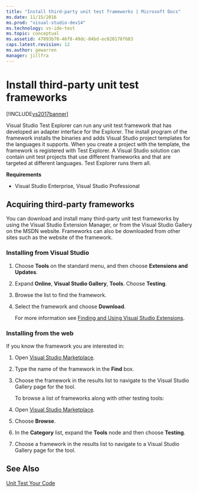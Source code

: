 ```yaml
---
title: "Install third-party unit test frameworks | Microsoft Docs"
ms.date: 11/15/2016
ms.prod: "visual-studio-dev14"
ms.technology: vs-ide-test
ms.topic: conceptual
ms.assetid: 47893b70-46f8-49dc-84bd-ec820178f683
caps.latest.revision: 12
ms.author: gewarren
manager: jillfra
---
```

# Install third-party unit test frameworks
[!INCLUDE[vs2017banner](../includes/vs2017banner.md)]

Visual Studio Test Explorer can run any unit test framework that has developed an adapter interface for the Explorer. The install program of the framework installs the binaries and adds Visual Studio project templates for the languages it supports. When you create a project with the template, the framework is registered with Test Explorer. A Visual Studio solution can contain unit test projects that use different frameworks and that are targeted at different languages. Test Explorer runs them all.  
  
 **Requirements**  
  
- Visual Studio Enterprise, Visual Studio Professional  
  
## Acquiring third-party frameworks  
 You can download and install many third-party unit test frameworks by using the Visual Studio Extension Manager, or from the Visual Studio Gallery on the MSDN website. Frameworks can also be downloaded from other sites such as the website of the framework.  
  
### Installing from Visual Studio  
  
1. Choose **Tools** on the standard menu, and then choose **Extensions and Updates**.  
  
2. Expand **Online**, **Visual Studio Gallery**, **Tools**. Choose **Testing**.  
  
3. Browse the list to find the framework.  
  
4. Select the framework and choose **Download**.  
  
   For more information see [Finding and Using Visual Studio Extensions](../ide/finding-and-using-visual-studio-extensions.md).  
  
### Installing from the web  
 If you know the framework you are interested in:  
  
1. Open [Visual Studio Marketplace](https://marketplace.visualstudio.com).  
  
2. Type the name of the framework in the **Find** box.  
  
3. Choose the framework in the results list to navigate to the Visual Studio Gallery page for the tool.  
  
   To browse a list of frameworks along with other testing tools:  
  
4. Open [Visual Studio Marketplace](https://marketplace.visualstudio.com).  
  
5. Choose **Browse**.  
  
6. In the **Category** list, expand the **Tools** node and then choose **Testing**.  
  
7. Choose a framework in the results list to navigate to a Visual Studio Gallery page for the tool.  
  
## See Also  
 [Unit Test Your Code](../test/unit-test-your-code.md)
